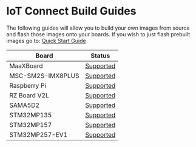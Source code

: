 # IoT Connect Build Guides

The following guides will allow you to build your own images from source and flash those images onto your boards.
If you wish to just flash prebuilt images go to: [Quick Start Guide](../QuickStart/README.md)

| Board                 | Status                                     |
|-----------------------|--------------------------------------------|
| MaaXBoard             | [Supported](./MaaXBoard/README.md)         |
| MSC-SM2S-IMX8PLUS     | [Supported](./MSC-SM2S-IMX8Plus/README.md) |
| Raspberry Pi          | [Supported](./RaspberryPi/README.md)       |
| RZ Board V2L          | [Supported](./RZBoardV2L/README.md)        |
| SAMA5D2               | [Supported](./SAMA5D2/README.md)           |
| STM32MP135            | [Supported](./STM32MP135/README.md)        |
| STM32MP157            | [Supported](./STM32MP157/README.md)        |
| STM32MP257-EV1        | [Supported](./STM32MP257-EV1/README.md)    |
